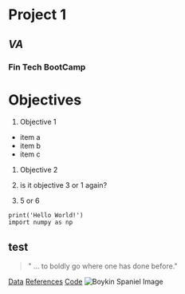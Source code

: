 # Project 1

## *VA*

### **Fin Tech BootCamp**

# Objectives 

1. Objective 1
* item a
* item b
* item c
1. Objective 2

1. is it objective 3 or 1 again?
1. 5 or 6

```
print('Hello World!')
import numpy as np
```

test
---
> " ... to boldly go where one has done before."

[Data](data/)
[References](references/)
[Code](code/)
![Boykin Spaniel Image](https://a-z-animals.com/media/boykin-spaniel-1.jpg)

